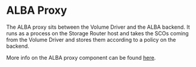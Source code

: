 # ALBA Proxy
The ALBA proxy sits between the Volume Driver and the ALBA backend. It runs as a process on the Storage Router host and takes the SCOs coming from the Volume Driver and stores them according to a policy on the backend.

More info on the ALBA proxy component can be found [here](https://openvstorage.gitbooks.io/alba).